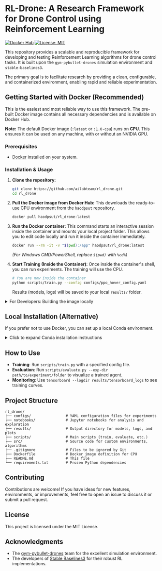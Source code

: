 # RL-Drone: A Research Framework for Drone Control using Reinforcement Learning

[![Docker Hub](https://img.shields.io/docker/pulls/haodpsut/rl_drone.svg)](https://hub.docker.com/r/haodpsut/rl_drone)
[![License: MIT](https://img.shields.io/badge/License-MIT-yellow.svg)](https://opensource.org/licenses/MIT)

This repository provides a scalable and reproducible framework for developing and testing Reinforcement Learning algorithms for drone control tasks. It is built upon the `gym-pybullet-drones` simulation environment and `stable-baselines3`.

The primary goal is to facilitate research by providing a clean, configurable, and containerized environment, enabling rapid and reliable experimentation.

## Getting Started with Docker (Recommended)

This is the easiest and most reliable way to use this framework. The pre-built Docker image contains all necessary dependencies and is available on Docker Hub.

**Note:** The default Docker image (`:latest` or `:1.0-cpu`) runs on **CPU**. This ensures it can be used on any machine, with or without an NVIDIA GPU.

### Prerequisites

- [Docker](https://docs.docker.com/get-docker/) installed on your system.

### Installation & Usage

1.  **Clone the repository:**
    ```bash
    git clone https://github.com/ailabteam/rl_drone.git
    cd rl_drone
    ```

2.  **Pull the Docker image from Docker Hub:**
    This downloads the ready-to-use CPU environment from the `haodpsut` repository.
    ```bash
    docker pull haodpsut/rl_drone:latest
    ```

3.  **Run the Docker container:**
    This command starts an interactive session inside the container and mounts your local project folder. This allows you to edit code locally and run it inside the container immediately.
    ```bash
    docker run --rm -it -v "$(pwd):/app" haodpsut/rl_drone:latest
    ```
    *(For Windows CMD/PowerShell, replace `$(pwd)` with `%cd%`)*

4.  **Start Training (Inside the Container):**
    Once inside the container's shell, you can run experiments. The training will use the CPU.
    ```bash
    # You are now inside the container
    python scripts/train.py --config configs/ppo_hover_config.yaml
    ```
    Results (models, logs) will be saved to your local `results/` folder.

<details>
<summary>For Developers: Building the image locally</summary>

If you modify the `Dockerfile` or want to build the image from scratch, run the following command from the root directory:
```bash
docker build -t haodpsut/rl_drone:latest .
```
</details>

## Local Installation (Alternative)

If you prefer not to use Docker, you can set up a local Conda environment.

<details>
<summary>Click to expand Conda installation instructions</summary>

### Prerequisites

- [Conda](https://docs.conda.io/en/latest/miniconda.html)
- Python 3.10

### Installation Steps

1.  **Clone the repository:**
    ```bash
    git clone https://github.com/ailabteam/rl_drone.git
    cd rl_drone
    ```

2.  **Create and activate the Conda environment:**
    ```bash
    conda create -n rl_drone python=3.10 -y
    conda activate rl_drone
    ```

3.  **Install all dependencies from the requirements file:**
    *Note: This `requirements.txt` file may contain GPU-specific versions of libraries like PyTorch. You may need to install the appropriate CPU/GPU version for your system first.*
    ```bash
    # Example for CPU PyTorch
    # pip install torch torchvision torchaudio --index-url https://download.pytorch.org/whl/cpu
    pip install -r requirements.txt
    ```

4.  **Start Training:**
    ```bash
    python scripts/train.py --config configs/ppo_hover_config.yaml
    ```
</details>

## How to Use

- **Training**: Run `scripts/train.py` with a specified config file.
- **Evaluation**: Run `scripts/evaluate.py --exp-dir path/to/experiment/folder` to visualize a trained agent.
- **Monitoring**: Use `tensorboard --logdir results/tensorboard_logs` to see training curves.

## Project Structure

```
rl_drone/
├── configs/                # YAML configuration files for experiments
├── notebooks/              # Jupyter notebooks for analysis and exploration
├── results/                # Output directory for models, logs, and plots
├── scripts/                # Main scripts (train, evaluate, etc.)
├── src/                    # Source code for custom environments, algorithms
├── .gitignore              # Files to be ignored by Git
├── Dockerfile              # Docker image definition for CPU
├── README.md               # This file
└── requirements.txt        # Frozen Python dependencies
```

## Contributing

Contributions are welcome! If you have ideas for new features, environments, or improvements, feel free to open an issue to discuss it or submit a pull request.

## License

This project is licensed under the MIT License.

## Acknowledgments

- The [gym-pybullet-drones](https://github.com/utiasDSL/gym-pybullet-drones) team for the excellent simulation environment.
- The developers of [Stable Baselines3](https://github.com/DLR-RM/stable-baselines3) for their robust RL implementations.
